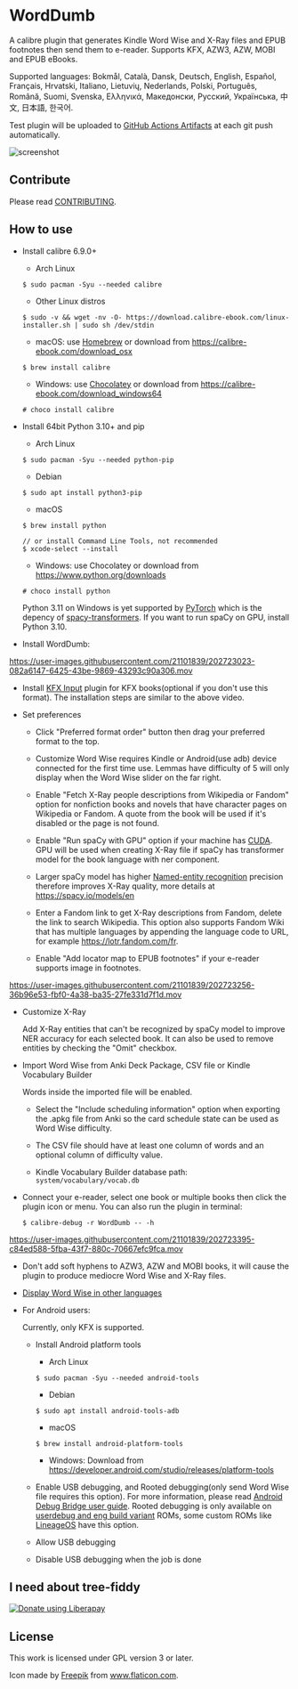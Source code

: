 # WordDumb

A calibre plugin that generates Kindle Word Wise and X-Ray files and EPUB footnotes then send them to e-reader. Supports KFX, AZW3, AZW, MOBI and EPUB eBooks.

Supported languages: Bokmål, Català, Dansk, Deutsch, English, Español, Français, Hrvatski, Italiano, Lietuvių, Nederlands, Polski, Português, Română, Suomi, Svenska, Ελληνικά, Македонски, Русский, Українська, 中文, 日本語, 한국어.

Test plugin will be uploaded to [GitHub Actions Artifacts](https://github.com/xxyzz/WordDumb/actions/workflows/tests.yml) at each git push automatically.

![screenshot](https://user-images.githubusercontent.com/21101839/202722815-357c8cfe-703c-4e58-843f-deaf694f6fea.png)

## Contribute

Please read [CONTRIBUTING](./docs/CONTRIBUTING.md).

## How to use

- Install calibre 6.9.0+

  - Arch Linux

  ```
  $ sudo pacman -Syu --needed calibre
  ```

  - Other Linux distros

  ```
  $ sudo -v && wget -nv -O- https://download.calibre-ebook.com/linux-installer.sh | sudo sh /dev/stdin
  ```

  - macOS: use [Homebrew](https://brew.sh) or download from https://calibre-ebook.com/download_osx

  ```
  $ brew install calibre
  ```

  - Windows: use [Chocolatey](https://chocolatey.org) or download from https://calibre-ebook.com/download_windows64

  ```
  # choco install calibre
  ```

- Install 64bit Python 3.10+ and pip

  - Arch Linux

  ```
  $ sudo pacman -Syu --needed python-pip
  ```

  - Debian

  ```
  $ sudo apt install python3-pip
  ```

  - macOS

  ```
  $ brew install python

  // or install Command Line Tools, not recommended
  $ xcode-select --install
  ```

  - Windows: use Chocolatey or download from https://www.python.org/downloads

  ```
  # choco install python
  ```

  Python 3.11 on Windows is yet supported by [PyTorch](https://github.com/pytorch/pytorch) which is the depency of [spacy-transformers](https://github.com/explosion/spacy-transformers). If you want to run spaCy on GPU, install Python 3.10.

- Install WordDumb:

https://user-images.githubusercontent.com/21101839/202723023-082a6147-6425-43be-9869-43293c90a306.mov

- Install [KFX Input](https://www.mobileread.com/forums/showthread.php?t=291290) plugin for KFX books(optional if you don't use this format). The installation steps are similar to the above video.

- Set preferences

    - Click "Preferred format order" button then drag your preferred format to the top.

    - Customize Word Wise requires Kindle or Android(use adb) device connected for the first time use. Lemmas have difficulty of 5 will only display when the Word Wise slider on the far right.

    - Enable "Fetch X-Ray people descriptions from Wikipedia or Fandom" option for nonfiction books and novels that have character pages on Wikipedia or Fandom. A quote from the book will be used if it's disabled or the page is not found.

    - Enable "Run spaCy with GPU" option if your machine has [CUDA](https://developer.nvidia.com/cuda-downloads). GPU will be used when creating X-Ray file if spaCy has transformer model for the book language with ner component.

    - Larger spaCy model has higher [Named-entity recognition](https://en.wikipedia.org/wiki/Named-entity_recognition) precision therefore improves X-Ray quality, more details at https://spacy.io/models/en

    - Enter a Fandom link to get X-Ray descriptions from Fandom, delete the link to search Wikipedia. This option also supports Fandom Wiki that has multiple languages by appending the language code to URL, for example https://lotr.fandom.com/fr.

    - Enable "Add locator map to EPUB footnotes" if your e-reader supports image in footnotes.

https://user-images.githubusercontent.com/21101839/202723256-36b96e53-fbf0-4a38-ba35-27fe331d7f1d.mov

- Customize X-Ray

  Add X-Ray entities that can't be recognized by spaCy model to improve NER accuracy for each selected book. It can also be used to remove entities by checking the "Omit" checkbox.

- Import Word Wise from Anki Deck Package, CSV file or Kindle Vocabulary Builder

  Words inside the imported file will be enabled.

  - Select the "Include scheduling information" option when exporting the .apkg file from Anki so the card schedule state can be used as Word Wise difficulty.

  - The CSV file should have at least one column of words and an optional column of difficulty value.

  - Kindle Vocabulary Builder database path: `system/vocabulary/vocab.db`

- Connect your e-reader, select one book or multiple books then click the plugin icon or menu. You can also run the plugin in terminal:

  ```
  $ calibre-debug -r WordDumb -- -h
  ```

https://user-images.githubusercontent.com/21101839/202723395-c84ed588-5fba-43f7-880c-70667efc9fca.mov

- Don't add soft hyphens to AZW3, AZW and MOBI books, it will cause the plugin to produce mediocre Word Wise and X-Ray files.

- [Display Word Wise in other languages](./klld)

- For Android users:

  Currently, only KFX is supported.

  - Install Android platform tools

    - Arch Linux

    ```
    $ sudo pacman -Syu --needed android-tools
    ```

    - Debian

    ```
    $ sudo apt install android-tools-adb
    ```

    - macOS

    ```
    $ brew install android-platform-tools
    ```

    - Windows: Download from https://developer.android.com/studio/releases/platform-tools

  - Enable USB debugging, and Rooted debugging(only send Word Wise file requires this option). For more information, please read [Android Debug Bridge user guide](https://developer.android.com/studio/command-line/adb#Enabling). Rooted debugging is only available on [userdebug and eng build variant](https://source.android.com/docs/setup/create/new-device#build-variants) ROMs, some custom ROMs like [LineageOS](https://lineageos.org) have this option.

  - Allow USB debugging

  - Disable USB debugging when the job is done

## I need about tree-fiddy

<a href="https://liberapay.com/xxyzz/donate"><img alt="Donate using Liberapay" src="https://liberapay.com/assets/widgets/donate.svg"></a>

## License

This work is licensed under GPL version 3 or later.

Icon made by <a href="https://www.flaticon.com/authors/freepik" title="Freepik">Freepik</a> from <a href="https://www.flaticon.com/" title="Flaticon">www.flaticon.com</a>.
